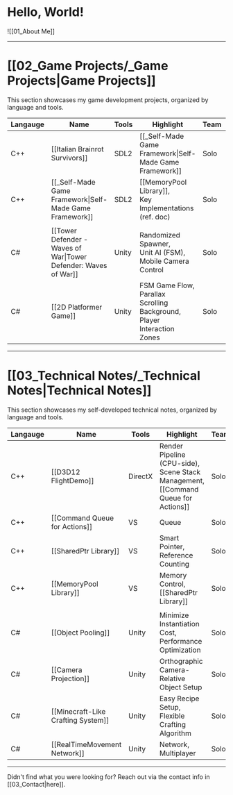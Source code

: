 # **Hello, World!**
![[01_About Me]]

---
# **[[02_Game Projects/_Game Projects|Game Projects]]**
This section showcases my game development projects, organized by language and tools.

| **Langauge** | **Name**                                                        | **Tools** | **Highlight**                                                                  | **Team** | **Year** |
| ------------ | --------------------------------------------------------------- | --------- | ------------------------------------------------------------------------------ | -------- | -------- |
| C++          | [[Italian Brainrot Survivors]]                                  | SDL2      | [[_Self-Made Game Framework\|Self-Made Game Framework]]                        | Solo     | 2025     |
| C++          | [[_Self-Made Game Framework\|Self-Made Game Framework]]         | SDL2      | [[MemoryPool Library]], <br>Key Implementations (ref. doc)                     | Solo     | 2024     |
|              |                                                                 |           |                                                                                |          |          |
| C#           | [[Tower Defender - Waves of War\|Tower Defender: Waves of War]] | Unity     | Randomized Spawner, <br>Unit AI (FSM), <br>Mobile Camera Control               | Solo     | 2023     |
| C#           | [[2D Platformer Game]]                                          | Unity     | FSM Game Flow, <br>Parallax Scrolling Background, <br>Player Interaction Zones | Solo     | 2023     |

---
# **[[03_Technical Notes/_Technical Notes|Technical Notes]]**
This section showcases my self-developed technical notes, organized by language and tools.

| **Langauge** | **Name**                           | **Tools** | **Highlight**                                                                             | **Team** | **Year** |
| ------------ | ---------------------------------- | --------- | ----------------------------------------------------------------------------------------- | -------- | -------- |
| C++          | [[D3D12 FlightDemo]]               | DirectX   | Render Pipeline (CPU-side), <br>Scene Stack Management, <br>[[Command Queue for Actions]] | Solo     | 2024     |
| C++          | [[Command Queue for Actions]]      | VS        | Queue                                                                                     | Solo     | 2024     |
| C++          | [[SharedPtr Library]]              | VS        | Smart Pointer, <br>Reference Counting                                                     | Solo     | 2024     |
| C++          | [[MemoryPool Library]]             | VS        | Memory Control, <br>[[SharedPtr Library]]                                                 | Solo     | 2024     |
|              |                                    |           |                                                                                           |          |          |
| C#           | [[Object Pooling]]                 | Unity     | Minimize Instantiation Cost, <br>Performance Optimization                                 | Solo     | 2023     |
| C#           | [[Camera Projection]]              | Unity     | Orthographic Camera-Relative Object Setup                                                 | Solo     | 2023     |
| C#           | [[Minecraft-Like Crafting System]] | Unity     | Easy Recipe Setup, <br>Flexible Crafting Algorithm                                        | Solo     | 2023     |
| C#           | [[RealTimeMovement Network]]       | Unity     | Network, <br>Multiplayer                                                                  | Solo     | 2023     |

---
Didn't find what you were looking for? Reach out via the contact info in [[03_Contact|here]].